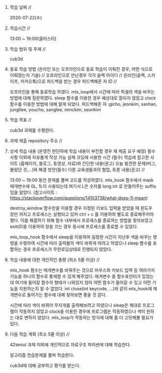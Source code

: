 1. 학습 날짜 // 

    2020-07-22(수)
 
2. 학습시간 // 

    13:00 ~ 19:00(클러스터)

3. 학습 범위 및 주제 // 
    
    cub3d

4. 동료 학습 방법 (온라인 또는 오프라인으로 동료 학습이 이뤄진 경우, 어떤 식으로 이뤄졌는지 기술) // 오프라인으로 만난경우 각각 슬랙 아이디 // 온라인(슬랙, 스카이프, 카카오톡)으로 피드백을 받는 경우 피드백해준 자 ID // 

    오프라인을 통해 동료학습 하였다. mlx_loop에서 시간에 따라 픽셀의 색을 바꾸는 방법에 대해 질문하였다. sleep 함수를 이용한 경우 예상대로 잘되지 않았고 clock함수를 이용한 방법에 대해 알게 되었다. 피드백해준 자 :gicho, jeonkim, sanhan, jungtlee, youcho, sanglee, minckim, seunkim

5. 학습 목표 //

    cub3d 과제를 수행한다.
    
6. 과제 제출 repository 주소 // 
    
    
    
7. 상세 학습 내용 (운영진 판단하에 학습 내용이 부진할 경우 재 제출 요구 예정) 필수사항 이외에 자유롭게 작성 가능 실제 코딩에 사용한 시간 (필수) 학습에 참고한 사이트 (홈페이지, 블로그, 동영상, 자료)와 간단한 내용(권고) 오늘 발견한 문제(버그, 몰랐던 것,...)와 해결 방안(필수) 다른 교육생들과의 협업, 토론 내용(권고) //
    
    13:00 ~ 19:00 동안 문제를 풀며 코드를 작성하였다. 
    mlx_hook 함수에서 mask 매개변수에 0L, 1L이 사용되는데 여기서 L은 숫자를 long int 로 만들어주는 suffix임을 알았다. (참고사이트 : https://stackoverflow.com/questions/14103738/what-does-1l-mean)
    
    destroy_window 함수만을 이용할 경우 지정된 키보드 입력을 받았을 때 윈도우 창만 꺼지고 프로세스는 실행되고 있어 ctrl + c 를 이용하여 별도로 종료해주어야 했다. 이를 해결하기 위해 함수 내부에서 프로세스를 종료하는 방법을 찾아보았고 exit(0)을 이용하여 창을 끄는 경우 동시에 프로세스를 종료할 수 있었다.
    
    mlx_loop_hook 함수에서 sleep을 이용하여 일정한 시간이 지난후 색을 바꾸는 명령을 수행하여 시간에 따라 출력물의 색이 바뀌게 하려고 하였으나 sleep 함수를 포함하는 경우 프로세스가 무한로딩상태로 진행되지 않았다. 
    
8. 학습 내용에 대한 개인적인 총평 (최소 5줄 이상) //

   mlx_hook 함수는 매개변수를 바꿔주는 것으로 마우스와 키보드 입력 등 여러가지 기능을 하나의 함수로 통제할 수 있게 해주었다. 매겨변수 중 함수포인터가 있었는데 여기에 들어갈 함수의 형태가 나와있지 않아 어떤 함수가 들어갈 수 있고 어떤 기능을 지원하는지 알 수 없었다. int close(int keycode, ...)와 같이 mlx_hook에 매개변수로 들어가는 함수에 대해 찾아보면 좋을 것 같다.
   
   시간에 따라 색이 바뀌어 무지개를 출력해보려고 하였으나 sleep은 제대로 프로그램이 작동하지 않았고 clock을 이용한 경우에 프로그램은 작동하였으나 색이 원하는 대로 변하지 않았다. mlx_loop가 작동하는 방식에 대해 좀 더 고민해볼 필요가 있다.
   
9. 다음 학습 계획 (최소 5줄 이상) // 
    
    42seoul 과제 이외에 개인적으로 자료구조 파이썬에 대해 학습한다.
    
    알고리즘 연습문제를 풀며 학습한다.
    
    cub3d에 대해 공부하고 평가를 받는다.